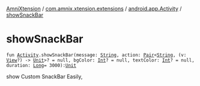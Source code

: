 [AmniXtension](../../index.md) / [com.amnix.xtension.extensions](../index.md) / [android.app.Activity](index.md) / [showSnackBar](./show-snack-bar.md)

# showSnackBar

`fun `[`Activity`](https://developer.android.com/reference/android/app/Activity.html)`.showSnackBar(message: `[`String`](https://kotlinlang.org/api/latest/jvm/stdlib/kotlin/-string/index.html)`, action: `[`Pair`](https://kotlinlang.org/api/latest/jvm/stdlib/kotlin/-pair/index.html)`<`[`String`](https://kotlinlang.org/api/latest/jvm/stdlib/kotlin/-string/index.html)`, (v: `[`View`](https://developer.android.com/reference/android/view/View.html)`?) -> `[`Unit`](https://kotlinlang.org/api/latest/jvm/stdlib/kotlin/-unit/index.html)`>? = null, bgColor: `[`Int`](https://kotlinlang.org/api/latest/jvm/stdlib/kotlin/-int/index.html)`? = null, textColor: `[`Int`](https://kotlinlang.org/api/latest/jvm/stdlib/kotlin/-int/index.html)`? = null, duration: `[`Long`](https://kotlinlang.org/api/latest/jvm/stdlib/kotlin/-long/index.html)` = 3000): `[`Unit`](https://kotlinlang.org/api/latest/jvm/stdlib/kotlin/-unit/index.html)

show Custom SnackBar Easily,

